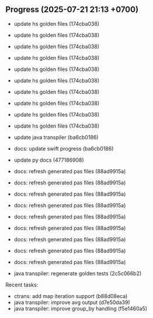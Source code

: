 ## Progress (2025-07-21 21:13 +0700)
- update hs golden files (174cba038)

- update hs golden files (174cba038)

- update hs golden files (174cba038)

- update hs golden files (174cba038)

- update hs golden files (174cba038)

- update hs golden files (174cba038)

- update hs golden files (174cba038)

- update hs golden files (174cba038)

- update hs golden files (174cba038)

- update hs golden files (174cba038)

- update java transpiler (ba6cb0186)

- docs: update swift progress (ba6cb0186)

- update py docs (477186908)

- docs: refresh generated pas files (88ad9915a)

- docs: refresh generated pas files (88ad9915a)

- docs: refresh generated pas files (88ad9915a)

- docs: refresh generated pas files (88ad9915a)

- docs: refresh generated pas files (88ad9915a)

- docs: refresh generated pas files (88ad9915a)

- docs: refresh generated pas files (88ad9915a)

- docs: refresh generated pas files (88ad9915a)

- docs: refresh generated pas files (88ad9915a)

- java transpiler: regenerate golden tests (2c5c066b2)

Recent tasks:
- ctrans: add map iteration support (b88d08eca)
- java transpiler: improve avg output (d7e50da39)
- java transpiler: improve group_by handling (f5e1460a5)
